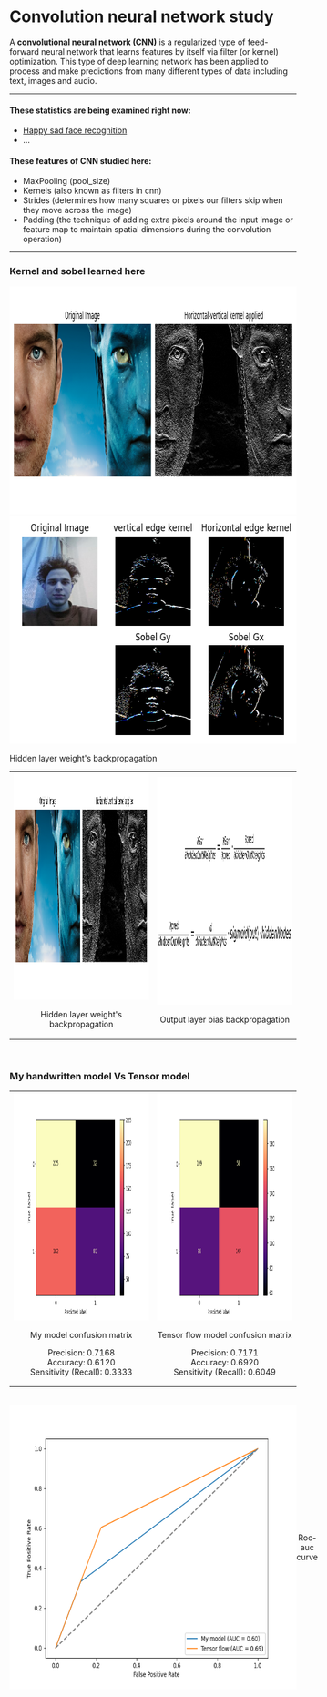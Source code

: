 # Convolution neural network study
A **convolutional neural network (CNN)** is a regularized type of feed-forward neural network that learns features by itself via filter (or kernel) optimization. This type of deep learning network has been applied to process and make predictions from many different types of data including text, images and audio.
<br/>
- - - -
#### These statistics are being examined right now: ####
 * <a  href="https://www.kaggle.com/datasets/alirezaatashnejad/sad-and-happy-face-detection">Happy sad face recognition<a/>
 * ...

#### These features of CNN studied here: ####
  * MaxPooling (pool_size)
  * Kernels (also known as filters in cnn)
  * Strides (determines how many squares or pixels our filters skip when they move across the image)
  * Padding (the technique of adding extra pixels around the input image or feature map to maintain spatial dimensions during the convolution operation)
- - - -
### Kernel and sobel learned here
<img src="https://github.com/tohidnoori/convolution-neural-network-study/blob/main/images/kernel-applied.png" width="800" height="400">
<img src="https://github.com/tohidnoori/convolution-neural-network-study/blob/main/images/convolve-applied.png" width="800" height="400">
<p>Hidden layer weight's backpropagation</p>
<table>
  <tr>
    <td align="center">
      <img src="https://github.com/tohidnoori/convolution-neural-network-study/blob/main/images/kernel-applied.png" width="500" height="400">
      <p>Hidden layer weight's backpropagation</p>
    </td>
    <td align="center">
      <img src="https://github.com/tohidnoori/Ann-from-scratch/blob/main/images/Output%20Layer%20bias%20backpropagation.png" width="500" height="400" alt="Output layer bias backpropagation">
      <p>Output layer bias backpropagation</p>
    </td>
  </tr>
</table>
<br/>

### My handwritten model Vs Tensor model
<table>
  <tr>
    <td align="center">
      <img src="https://github.com/tohidnoori/Ann-from-scratch/blob/main/images/My model confusion matrix.png" width="500" height="400" alt="Hidden layer weight's backpropagation">
      <p>My model confusion matrix</p>
      <p>Precision: 0.7168 
       <br/>
       Accuracy: 0.6120   
       <br/>
       Sensitivity (Recall): 0.3333</p>
    </td>
    <td align="center">
      <img src="https://github.com/tohidnoori/Ann-from-scratch/blob/main/images/Tensor flow model confusion matrix.png" width="500" height="400" alt="Output layer bias backpropagation">
      <p>Tensor flow model confusion matrix</p>
      <p>Precision: 0.7171
        <br/>
        Accuracy: 0.6920 
        <br/>
        Sensitivity (Recall): 0.6049</p>
    </td>
  </tr>
</table>
<br/>
<div align="center" style="display:flex;flex-direction:row;align-items: center;">
  <img style="margin:10;" src="https://github.com/tohidnoori/Ann-from-scratch/blob/main/images/Roc-auc.png" width="600" height="500" alt="Image 1">
<div/>
<p>Roc-auc curve</p>
